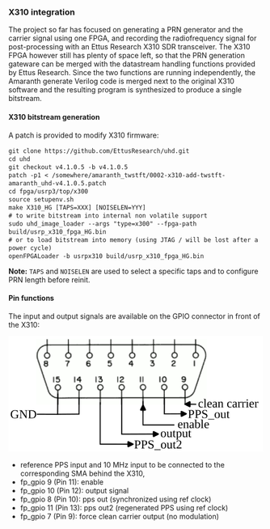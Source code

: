 ### X310 integration

The project so far has focused on generating a PRN generator and the
carrier signal using one FPGA, and recording the radiofrequency signal
for post-processing with an Ettus Research X310 SDR transceiver. The X310
FPGA however still has plenty of space left, so that the PRN generation 
gateware can be merged with the datastream handling functions provided by
Ettus Research. Since the two functions are running independently, the
Amaranth generate Verilog code is merged next to the original X310 software
and the resulting program is synthesized to produce a single bitstream.

#### X310 bitstream generation

A patch is provided to modify X310 firmware:

```
git clone https://github.com/EttusResearch/uhd.git
cd uhd
git checkout v4.1.0.5 -b v4.1.0.5
patch -p1 < /somewhere/amaranth_twstft/0002-x310-add-twstft-amaranth_uhd-v4.1.0.5.patch
cd fpga/usrp3/top/x300
source setupenv.sh
make X310_HG [TAPS=XXX] [NOISELEN=YYY]
# to write bitstream into internal non volatile support
sudo uhd_image_loader --args "type=x300" --fpga-path build/usrp_x310_fpga_HG.bin
# or to load bitstream into memory (using JTAG / will be lost after a power cycle)
openFPGALoader -b usrpx310 build/usrp_x310_fpga_HG.bin
```

**Note:** `TAPS` and `NOISELEN` are used to select a specific taps and to
configure PRN length before reinit.

#### Pin functions

The input and output signals are available on the GPIO connector in front of the X310:

<img src="x310_gpio_conn.png">

- reference PPS input and 10 MHz input to be connected to the corresponding SMA
behind the X310,
- fp_gpio  9 (Pin 11): enable
- fp_gpio 10 (Pin 12): output signal
- fp_gpio  8 (Pin 10): pps out (synchronized using ref clock)
- fp_gpio 11 (Pin 13): pps out2 (regenerated PPS using ref clock)
- fp_gpio  7 (Pin  9): force clean carrier output (no modulation)
